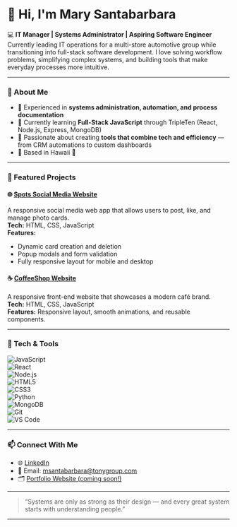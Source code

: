 # 👋 Hi, I'm Mary Santabarbara  

💻 **IT Manager | Systems Administrator | Aspiring Software Engineer**  
Currently leading IT operations for a multi-store automotive group while transitioning into full-stack software development. I love solving workflow problems, simplifying complex systems, and building tools that make everyday processes more intuitive.  

---

### 🚀 About Me  
- 🔧 Experienced in **systems administration, automation, and process documentation**  
- 🌱 Currently learning **Full-Stack JavaScript** through TripleTen (React, Node.js, Express, MongoDB)  
- 🧠 Passionate about creating **tools that combine tech and efficiency** — from CRM automations to custom dashboards  
- 🏡 Based in Hawaii 🌺  

---

### 🧩 Featured Projects  

#### 🌐 [Spots Social Media Website](https://mestabarbara.github.io/se_project_spots/index.html)
A responsive social media web app that allows users to post, like, and manage photo cards.  
**Tech:** HTML, CSS, JavaScript  
**Features:**  
- Dynamic card creation and deletion  
- Popup modals and form validation  
- Fully responsive layout for mobile and desktop  

#### ☕ [CoffeeShop Website](https://github.com/mestabarbara/coffeeshop)
A responsive front-end website that showcases a modern café brand.  
**Tech:** HTML, CSS, JavaScript  
**Features:** Responsive layout, smooth animations, and reusable components.  

---

### 🧰 Tech & Tools  
![JavaScript](https://img.shields.io/badge/JavaScript-F7DF1E?style=for-the-badge&logo=javascript&logoColor=000)  
![React](https://img.shields.io/badge/React-61DAFB?style=for-the-badge&logo=react&logoColor=000)  
![Node.js](https://img.shields.io/badge/Node.js-339933?style=for-the-badge&logo=node.js&logoColor=fff)  
![HTML5](https://img.shields.io/badge/HTML5-E34F26?style=for-the-badge&logo=html5&logoColor=fff)  
![CSS3](https://img.shields.io/badge/CSS3-1572B6?style=for-the-badge&logo=css3&logoColor=fff)  
![Python](https://img.shields.io/badge/Python-3776AB?style=for-the-badge&logo=python&logoColor=fff)  
![MongoDB](https://img.shields.io/badge/MongoDB-4EA94B?style=for-the-badge&logo=mongodb&logoColor=fff)  
![Git](https://img.shields.io/badge/Git-F05032?style=for-the-badge&logo=git&logoColor=fff)  
![VS Code](https://img.shields.io/badge/VS_Code-007ACC?style=for-the-badge&logo=visualstudiocode&logoColor=fff)  

---

### 📫 Connect With Me  
- 🌐 [LinkedIn](https://linkedin.com/in/marysantabarbara)  
- 📧 Email: [msantabarbara@tonygroup.com](mailto:msantabarbara@tonygroup.com)  
- 🗂️ [Portfolio Website (coming soon!)](https://github.com/mestabarbara)  

---

> “Systems are only as strong as their design — and every great system starts with understanding people.”

---
